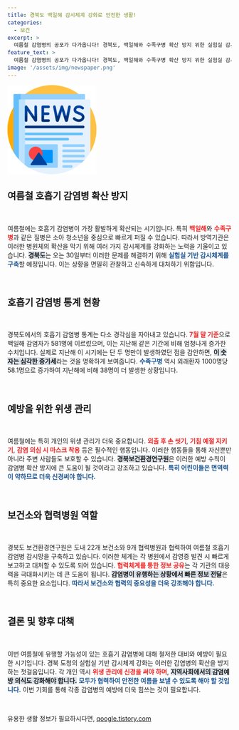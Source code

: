 ```yaml
---
title: 경북도 백일해 감시체계 강화로 안전한 생활!
categories:
  - 보건
excerpt: >
  여름철 감염병의 공포가 다가옵니다! 경북도, 백일해와 수족구병 확산 방지 위한 실험실 감시체계 강화. 올해 감염자 급증 중! 어떻게 대처해야 할까요?
feature_text: >
  여름철 감염병의 공포가 다가옵니다! 경북도, 백일해와 수족구병 확산 방지 위한 실험실 감시체계 강화. 올해 감염자 급증 중! 어떻게 대처해야 할까요?
image: '/assets/img/newspaper.png'
---
```


<p><img src="/assets/img/newspaper.png" alt="kimp 속보" /></p>

<h2 data-ke-size="size26">여름철 호흡기 감염병 확산 방지</h2>

<p data-ke-size="size16">&nbsp;</p>

<p>여름철에는 호흡기 감염병이 가장 활발하게 확산되는 시기입니다. 특히 <b><span style="color: #ee2323;">백일해</span></b>와 <b><span style="color: #ee2323;">수족구병</span></b>과 같은 질병은 소아 청소년을 중심으로 빠르게 퍼질 수 있습니다. 따라서 방역기관은 이러한 병원체의 확산을 막기 위해 여러 가지 감시체계를 강화하는 노력을 기울이고 있습니다. <b><span style="background-color: #21538527;">경북도</span></b>는 오는 30일부터 이러한 문제를 해결하기 위해 <b><span style="color: #1a5490;">실험실 기반 감시체계를 구축</span></b>할 예정입니다. 이는 상황을 면밀히 관찰하고 신속하게 대처하기 위함입니다.</p>

<p data-ke-size="size16">&nbsp;</p>

<h2 data-ke-size="size26">호흡기 감염병 통계 현황</h2>

<p data-ke-size="size16">&nbsp;</p>

<p>경북도에서의 호흡기 감염병 통계는 다소 경각심을 자아내고 있습니다. <b><span style="color: #ee2323;">7월 말 기준</span></b>으로 백일해 감염자가 581명에 이르렀으며, 이는 지난해 같은 기간에 비해 엄청나게 증가한 수치입니다. 실제로 지난해 이 시기에는 단 두 명만이 발생하였던 점을 감안하면, <b><span style="background-color: #21538527;">이 숫자는 심각한 증가세</span></b>라는 것을 명확하게 보여줍니다. <b><span style="color: #1a5490;">수족구병</span></b> 역시 외래환자 1000명당 58.1명으로 증가하여 지난해에 비해 38명이 더 발생한 상황입니다.</p>

<p data-ke-size="size16">&nbsp;</p>

<h2 data-ke-size="size26">예방을 위한 위생 관리</h2>

<p data-ke-size="size16">&nbsp;</p>

<p>여름철에는 특히 개인의 위생 관리가 더욱 중요합니다. <b><span style="color: #ee2323;">외출 후 손 씻기</span></b>, <b><span style="color: #ee2323;">기침 예절 지키기</span></b>, <b><span style="color: #ee2323;">감염 의심 시 마스크 착용</span></b> 등은 필수적인 행동입니다. 이러한 행동들을 통해 자신뿐만 아니라 주변 사람들도 보호할 수 있습니다. <b><span style="background-color: #21538527;">경북보건환경연구원</span></b>은 이러한 예방 수칙이 감염병 확산 방지에 큰 도움이 될 것이라고 강조하고 있습니다. <b><span style="color: #1a5490;">특히 어린이들은 면역력이 약하므로 더욱 신경써야 합니다.</span></b></p>

<p data-ke-size="size16">&nbsp;</p>

<h2 data-ke-size="size26">보건소와 협력병원 역할</h2>

<p data-ke-size="size16">&nbsp;</p>

<p>경북도 보건환경연구원은 도내 22개 보건소와 9개 협력병원과 협력하여 여름철 호흡기 감염병 감시망을 구축하고 있습니다. 이러한 체계는 각 병원에서 감영증 발견 시 빠르게 보고하고 대처할 수 있도록 되어 있습니다. <b><span style="color: #ee2323;">협력체계를 통한 정보 공유</span></b>는 각 기관의 대응력을 극대화시키는 데 큰 도움이 됩니다. <b><span style="background-color: #21538527;">감염병이 유행하는 상황에서 빠른 정보 전달</span></b>은 특히 중요한 요소입니다. <b><span style="color: #1a5490;">따라서 보건소와 협력의 중요성을 더욱 강조해야 합니다.</span></b></p>

<p data-ke-size="size16">&nbsp;</p>

<h2 data-ke-size="size26">결론 및 향후 대책</h2>

<p data-ke-size="size16">&nbsp;</p>

<p>이번 여름철에 유행할 가능성이 있는 호흡기 감염병에 대해 철저한 대비와 예방이 필요한 시기입니다. 경북 도청의 실험실 기반 감시체계 강화는 이러한 감염병의 확산을 방지하는 첫걸음입니다. 각 개인 역시 <b><span style="color: #ee2323;">위생 관리에 신경을 써야 하며</span></b>, <b><span style="background-color: #21538527;">지역사회에서의 감염예방 의식도 강화해야 합니다.</span></b> <b><span style="color: #1a5490;">모두가 협력하여 안전한 여름을 보낼 수 있도록 해야 할 것입니다.</span></b> 이번 기회를 통해 각종 감염병의 예방에 더욱 힘쓰는 것이 필요합니다. </p>

<p data-ke-size="size16">&nbsp;</p>
유용한 생활 정보가 필요하시다면, <a href="https://qoogle.tistory.com" rel="dofollow">qoogle.tistory.com</a>


